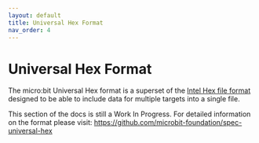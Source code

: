```yaml
---
layout: default
title: Universal Hex Format
nav_order: 4
---
```


# Universal Hex Format

The micro:bit Universal Hex format is a superset of the
[Intel Hex file format](https://en.wikipedia.org/wiki/Intel_HEX) designed to be
able to include data for multiple targets into a single file.

This section of the docs is still a Work In Progress. For detailed information
on the format please visit:
https://github.com/microbit-foundation/spec-universal-hex
